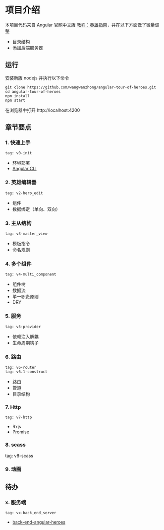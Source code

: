 # 项目介绍
本项目代码来自 Angular 官网中文版 [教程：英雄指南](https://angular.cn/tutorial)，并在以下方面做了微量调整

 - 目录结构
 - 添加后端服务器

## 运行
安装新版 nodejs 并执行以下命令

    git clone https://github.com/wangwanzhong/angular-tour-of-heroes.git
    cd angular-tour-of-heroes
    npm install
    npm start
    
   在浏览器中打开 http://localhost:4200

## 章节要点

### 1. 快速上手

	tag: v0-init
	
- [环境部署](https://angular.cn/guide/quickstart) 
- [Angular CLI](https://cli.angular.io/)


### 2. 英雄编辑器

	tag: v2-hero_edit

- 组件
- 数据绑定（单向、双向）


### 3. 主从结构

	tag: v3-master_view

- 模板指令
- 命名规则


### 4. 多个组件

	tag: v4-multi_component

- 组件树
- 数据流
- 单一职责原则
- DRY


### 5. 服务

	tag: v5-provider

- 依赖注入解耦
- 生命周期钩子


### 6. 路由

	tag: v6-router
	tag: v6.1-construct

- 路由
- 管道
- 目录结构


### 7. Http

	tag: v7-http

- Rxjs
- Promise


### 8. scass

  tag: v8-scass


### 9. 动画


## 待办

### x. 服务端

	tag: vx-back_end_server
	
- [back-end-angular-heroes](https://github.com/wangwanzhong/back-end-angular-heroes)


